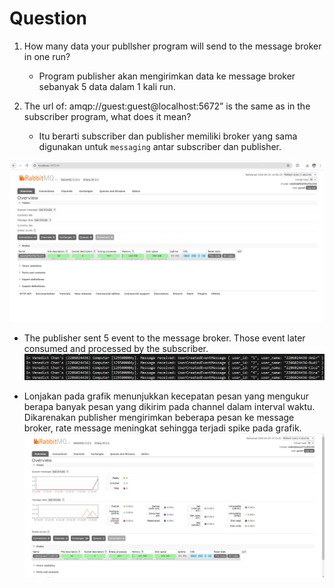 # Question

1. How many data your publlsher program will send to the message broker in one run? 
    - Program publisher akan mengirimkan data ke message broker sebanyak 5 data dalam 1 kali run.

2. The url of: amqp://guest:guest@localhost:5672” is the same as in the subscriber program, what does it mean?
    - Itu berarti subscriber dan publisher memiliki broker yang sama digunakan untuk `messaging` antar subscriber dan publisher.

![alt text](RabbitMQ.jpeg)

- The publisher sent 5 event to the message broker. Those event later consumed and processed by the subscriber. 
![alt text](SendEvent.jpeg)


- Lonjakan pada grafik menunjukkan kecepatan pesan yang mengukur berapa banyak pesan yang dikirim pada channel dalam interval waktu. Dikarenakan publisher mengirimkan beberapa pesan ke message broker, rate message meningkat sehingga terjadi spike pada grafik.
![alt text](Spike.jpeg)
